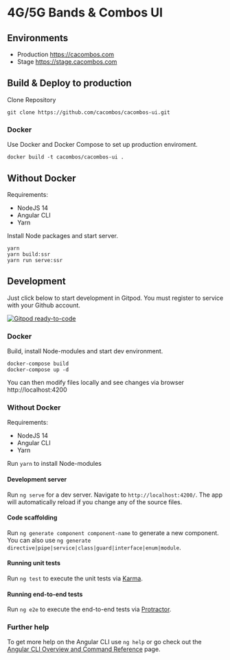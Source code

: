 # 4G/5G Bands & Combos UI

## Environments

* Production https://cacombos.com
* Stage https://stage.cacombos.com

## Build & Deploy to production

Clone Repository

```
git clone https://github.com/cacombos/cacombos-ui.git
```

### Docker

Use Docker and Docker Compose to set up production enviroment.

```
docker build -t cacombos/cacombos-ui .
```

## Without Docker

Requirements:

* NodeJS 14
* Angular CLI
* Yarn

Install Node packages and start server.

```
yarn
yarn build:ssr
yarn run serve:ssr
```

## Development

Just click below to start development in Gitpod. You must register to service with your Github account.

[![Gitpod ready-to-code](https://img.shields.io/badge/Gitpod-ready--to--code-blue?logo=gitpod)](https://gitpod.io/#https://gitpod.io/#https://github.com/cacombos/cacombos-ui)

### Docker

Build, install Node-modules and start dev environment.

```
docker-compose build
docker-compose up -d
```

You can then modify files locally and see changes via browser http://localhost:4200

### Without Docker

Requirements:

* NodeJS 14
* Angular CLI
* Yarn

Run `yarn` to install Node-modules

#### Development server

Run `ng serve` for a dev server. Navigate to `http://localhost:4200/`. The app will automatically reload if you change any of the source files.

#### Code scaffolding

Run `ng generate component component-name` to generate a new component. You can also use `ng generate directive|pipe|service|class|guard|interface|enum|module`.

#### Running unit tests

Run `ng test` to execute the unit tests via [Karma](https://karma-runner.github.io).

#### Running end-to-end tests

Run `ng e2e` to execute the end-to-end tests via [Protractor](http://www.protractortest.org/).

### Further help

To get more help on the Angular CLI use `ng help` or go check out the [Angular CLI Overview and Command Reference](https://angular.io/cli) page.